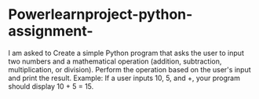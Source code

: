 # Powerlearnproject-python-assignment-
I am asked to Create a simple Python program that asks the user to input two numbers and a mathematical operation (addition, subtraction, multiplication, or division). Perform the operation based on the user's input and print the result. Example: If a user inputs 10, 5, and +, your program should display 10 + 5 = 15.
